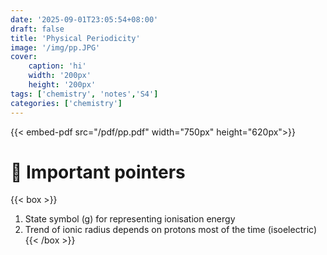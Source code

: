 ```yaml
---
date: '2025-09-01T23:05:54+08:00'
draft: false
title: 'Physical Periodicity'
image: '/img/pp.JPG'
cover: 
    caption: 'hi'
    width: '200px' 
    height: '200px' 
tags: ['chemistry', 'notes','S4']
categories: ['chemistry']
---
```


<!--more-->
{{< embed-pdf src="/pdf/pp.pdf" width="750px" height="620px">}}

# 🚨 Important pointers
{{< box >}}
1. State symbol (g) for representing ionisation energy
2. Trend of ionic radius depends on protons most of the time (isoelectric)
{{< /box >}}



